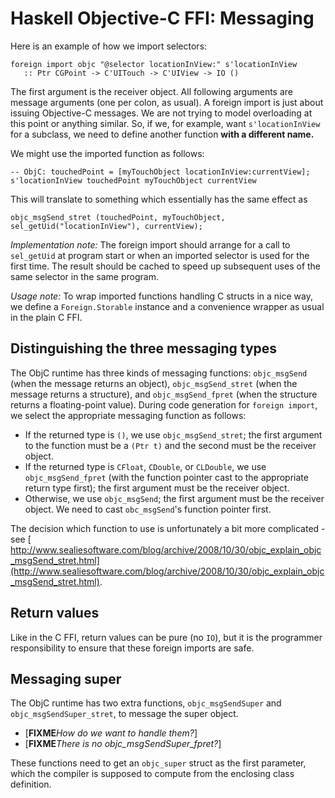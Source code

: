 # Haskell Objective-C FFI: Messaging


Here is an example of how we import selectors:

```wiki
foreign import objc "@selector locationInView:" s'locationInView
   :: Ptr CGPoint -> C'UITouch -> C'UIView -> IO ()
```


The first argument is the receiver object.  All following arguments are message arguments (one per colon, as usual).  A foreign import is just about issuing Objective-C messages.  We are not trying to model overloading at this point or anything similar.  So, if we, for example, want `s'locationInView` for a subclass, we need to define another function **with a different name.**


We might use the imported function as follows:

```wiki
-- ObjC: touchedPoint = [myTouchObject locationInView:currentView];
s'locationInView touchedPoint myTouchObject currentView
```


This will translate to something which essentially has the same effect as

```wiki
objc_msgSend_stret (touchedPoint, myTouchObject, sel_getUid("locationInView"), currentView);
```

*Implementation note:* The foreign import should arrange for a call to `sel_getUid` at program start or when an imported selector is used for the first time.  The result should be cached to speed up subsequent uses of the same selector in the same program.

*Usage note:* To wrap imported functions handling C structs in a nice way, we define a `Foreign.Storable` instance and a convenience wrapper as usual in the plain C FFI.

## Distinguishing the three messaging types


The ObjC runtime has three kinds of messaging functions: `objc_msgSend` (when the message returns an object), `objc_msgSend_stret` (when the message returns a structure), and `objc_msgSend_fpret` (when the structure returns a floating-point value).  During code generation for `foreign import`, we select the appropriate messaging function as follows:

- If the returned type is `()`, we use `objc_msgSend_stret`; the first argument to the function must be a `(Ptr t)` and the second must be the receiver object.
- If the returned type is `CFloat`, `CDouble`, or `CLDouble`, we use `objc_msgSend_fpret` (with the function pointer cast to the appropriate return type first); the first argument must be the receiver object.
- Otherwise, we use `objc_msgSend`; the first argument must be the receiver object.  We need to cast  `obc_msgSend`'s function pointer first.


The decision which function to use is unfortunately a bit more complicated - see [ http://www.sealiesoftware.com/blog/archive/2008/10/30/objc_explain_objc_msgSend_stret.html](http://www.sealiesoftware.com/blog/archive/2008/10/30/objc_explain_objc_msgSend_stret.html).

## Return values


Like in the C FFI, return values can be pure (no `IO`), but it is the programmer responsibility to ensure that these foreign imports are safe.

## Messaging super


The ObjC runtime has two extra functions, `objc_msgSendSuper` and `objc_msgSendSuper_stret`, to message the super object.

- \[**FIXME***How do we want to handle them?*\]
- \[**FIXME***There is no objc_msgSendSuper_fpret?*\]


These functions need to get an `objc_super` struct as the first parameter, which the compiler is supposed to compute from the enclosing class definition.
